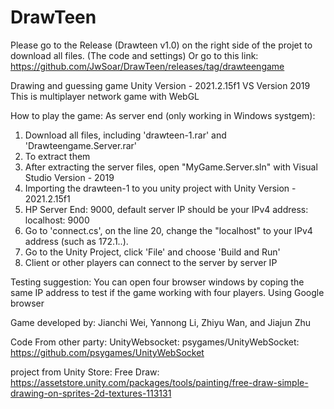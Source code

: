 # DrawTeen

Please go to the Release (Drawteen v1.0) on the right side of the projet to download all files. (The code and settings)
Or go to this link: https://github.com/JwSoar/DrawTeen/releases/tag/drawteengame

Drawing and guessing game
Unity Version - 2021.2.15f1
VS Version 2019
This is multiplayer network game with WebGL

How to play the game:
  As server end (only working in Windows systgem):
  1. Download all files, including 'drawteen-1.rar' and 'Drawteengame.Server.rar'
  2. To extract them
  3. After extracting the server files, open "MyGame.Server.sln" with Visual Studio Version - 2019
  4. Importing the drawteen-1 to you unity project with Unity Version - 2021.2.15f1
  5. HP Server End: 9000, default server IP should be your IPv4 address: localhost: 9000
  6. Go to 'connect.cs', on the line 20, change the "localhost" to your IPv4 address (such as 172.1..).
  7. Go to the Unity Project, click 'File' and choose 'Build and Run'
  8. Client or other players can connect to the server by server IP
 
Testing suggestion:
  You can open four browser windows by coping the same IP address to test if the game working with four players.
  Using Google browser

Game developed by: Jianchi Wei, Yannong Li, Zhiyu Wan, and Jiajun Zhu

Code From other party:
UnityWebsocket: psygames/UnityWebSocket: https://github.com/psygames/UnityWebSocket

project from Unity Store:
Free Draw: https://assetstore.unity.com/packages/tools/painting/free-draw-simple-drawing-on-sprites-2d-textures-113131
